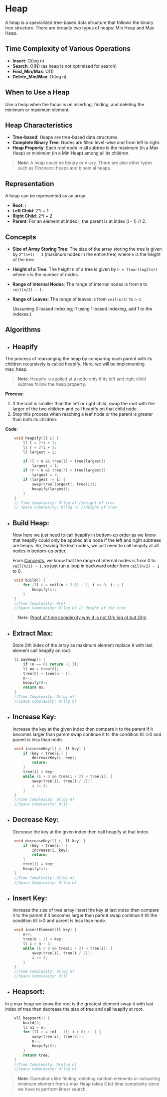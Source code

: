 # Heap

A heap is a specialized tree-based data structure that follows the binary tree structure. There are broadly two types of heaps: Min Heap and Max Heap.

## Time Complexity of Various Operations

- **Insert**: O(log n)
- **Search**: O(N) (as heap is not optimized for search)
- **Find_Min/Max**: O(1)
- **Delete_Min/Max**: O(log n)

## When to Use a Heap

Use a heap when the focus is on inserting, finding, and deleting the minimum or maximum element.

## Heap Characteristics

- **Tree-based**: Heaps are tree-based data structures.
- **Complete Binary Tree**: Nodes are filled level-wise and from left to right.
- **Heap Property**: Each root node in all subtree is the maximum (in a Max Heap) or minimum (in a Min Heap) among all its children.

> **Note**: A heap could be binary or n-ary. There are also other types such as Fibonacci heaps and binomial heaps.

## Representation

A heap can be represented as an array:

- **Root**: i
- **Left Child**: 2\*i + 1
- **Right Child**: 2\*i + 2
- **Parent**: For an element at index i, the parent is at index (i - 1) // 2.

## Concepts

- **Size of Array Storing Tree**: The size of the array storing the tree is given by `2^(h+1) - 1` (maximum nodes in the entire tree) where `h` is the height of the tree.
- **Height of a Tree**: The height `h` of a tree is given by `h = floor(log2(n))` where `n` is the number of nodes.
- **Range of Internal Nodes**: The range of internal nodes is from `0` to `ceil(n/2) - 1`.
- **Range of Leaves**: The range of leaves is from `ceil(n/2)` to `n-1`.

  (Assuming 0-based indexing; if using 1-based indexing, add 1 to the indexes.)

## Algorithms

- ## **Heapify**

The process of rearranging the heap by comparing each parent with its children recursively is called heapify. Here, we will be implementing max_heap.

> **Note**: Heapify is applied at a node only if its left and right child subtree follow the heap property.

**Process**:

1. If the root is smaller than the left or right child, swap the root with the larger of the two children and call heapify on that child node.
2. Stop this process when reaching a leaf node or the parent is greater than both its children.

**Code**:

```cpp
    void heapify(ll i) {
        ll l = 2*i + 1;
        ll r = 2*i + 2;
        ll largest = i;

        if (l < n && tree[l] > tree[largest])
            largest = l;
        if (r < n && tree[r] > tree[largest])
            largest = r;
        if (largest != i) {
            swap(tree[largest], tree[i]);
            heapify(largest);
        }
    }
    // Time Complexity: O(log n) //Height of tree
    // Space Complexity: O(log n) //Height of tree
```

- ## **Build Heap**:

  Now here we just need to call heapify in bottom-up order as we know that heapify could only be applied at a node if the left and right subtrees are heaps. So, leaving the leaf nodes, we just need to call heapify at all nodes in bottom-up order.

  From [Concepts](#concepts), we know that the range of internal nodes is from 0 to `ceil(n/2) - 1`, so just run a loop in backward order from `ceil(n/2) - 1` to 0.

```cpp
    void build() {
        for (ll i = ceil(n / 2.0) - 1; i >= 0; i--) {
            heapify(i);
        }
    }
    //Time Complexity: O(n)
    //Space Complexity: O(log n) // Height of the tree
```

> **Note**: [Proof of time complexity why it is not O(n log n) but O(n)](https://www.geeksforgeeks.org/time-complexity-of-building-a-heap/)

- ## **Extract Max**:

  Store 0th index of the array as maximum element replace it with last element call heapify on root.

```cpp
    ll maxHeap() {
        if (n == 0) return -1 ll;
        ll mx = tree[0];
        tree[0] = tree[n - 1];
        n--;
        heapify(0);
        return mx;
    }
    //Time Complexity: O(log n)
    //Space Complexity: O(log n)
```

- ## **Increase Key**:

  Increase the key at the given index then compare it to the parent if it becomes larger than parent swap continue it till the condition till i>0 and parent is less than node.

```cpp
    void increaseKey(ll i, ll key) {
        if (key < tree[i]) {
            decreaseKey(i, key);
            return;
        }
        tree[i] = key;
        while (i > 0 && tree[i / 2] < tree[i]) {
            swap(tree[i], tree[i / 2]);
            i /= 2;
        }
    }
    //Time Complexity: O(log n)
    //Space Complexity: O(1)
```

- ## **Decrease Key**:

  Decrease the key at the given index then call heapify at that index.

```cpp
    void decreaseKey(ll i, ll key) {
        if (key > tree[i]) {
            increase(i, key);
            return;
        }
        tree[i] = key;
        heapify(i);
    }
    //Time Complexity: O(log n)
    //Space Complexity: O(log n)
```

- ## **Insert Key**:

  Increase the size of tree array insert the key at last index then compare it to the parent if it becomes larger than parent swap continue it till the condition till i>0 and parent is less than node.

```cpp
    void insertElement(ll key) {
        n++;
        tree[n - 1] = key;
        ll i = n - 1;
        while (i > 0 && tree[i / 2] < tree[i]) {
            swap(tree[i], tree[i / 2]);
            i /= 2;
        }
    }
    //Time Complexity: O(log n)
    //Space Complexity: O(1)
```

- ## **Heapsort**:

In a max heap we know the root is the greatest element swap it with last index of tree then decrease the size of tree and call heapify at root.

```cpp
    vll heapsort() {
        build();
        ll n1 = n;
        for (ll i = (n1 - 1); i > 0; i--) {
            swap(tree[i], tree[0]);
            n--;
            heapify(0);
        }
        return tree;
    }
    //Time Complexity: O(nlog n)
    //Space Complexity: O(log n)
```

> **Note**: Operations like finding, deleting random elements or extracting minimum element from a max Heap takes O(n) time complexity since we have to perform linear search.
